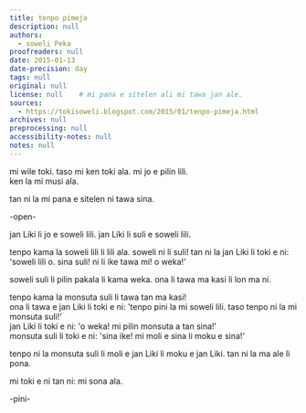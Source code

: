 ```yaml
---
title: tenpo pimeja
description: null
authors:
  - soweli Peka
proofreaders: null
date: 2015-01-13
date-precision: day
tags: null
original: null
license: null    # mi pana e sitelen ali mi tawa jan ale.
sources:
  - https://tokisoweli.blogspot.com/2015/01/tenpo-pimeja.html
archives: null
preprocessing: null
accessibility-notes: null
notes: null
---
```


mi wile toki. taso mi ken toki ala. mi jo e pilin lili.  \
ken la mi musi ala.

tan ni la mi pana e sitelen ni tawa sina.


-open-

jan Liki li jo e soweli lili.
jan Liki li suli e soweli lili.

tenpo kama la soweli lili li lili ala. soweli ni li suli! tan ni la jan Liki li toki e ni: 'soweli lili o. sina suli! ni li ike tawa mi! o weka!'

soweli suli li pilin pakala li kama weka. ona li tawa ma kasi li lon ma ni.

tenpo kama la monsuta suli li tawa tan ma kasi!  \
ona li tawa e jan Liki li toki e ni: 'tenpo pini la mi soweli lili. taso tenpo ni la mi monsuta suli!'  \
jan Liki li toki e ni: 'o weka! mi pilin monsuta a tan sina!'  \
monsuta suli li toki e ni: 'sina ike! mi moli e sina li moku e sina!'

tenpo ni la monsuta suli li moli e jan Liki li moku e jan Liki. tan ni la ma ale li pona.

mi toki e ni tan ni: mi sona ala.

-pini-

<!--

Comments from Kaliutra (2015-01-14):

'ni' rather than 'ona' to refer to previous sentence. no 'e' with 'tawa' and 'lon' and prepositions generally.
'weka' means "is distant" when intransitive (no object) and "throw/drive away" when transitive. so second 'weka' is better as 'Kama weka', third is 'Kama tan'

-->